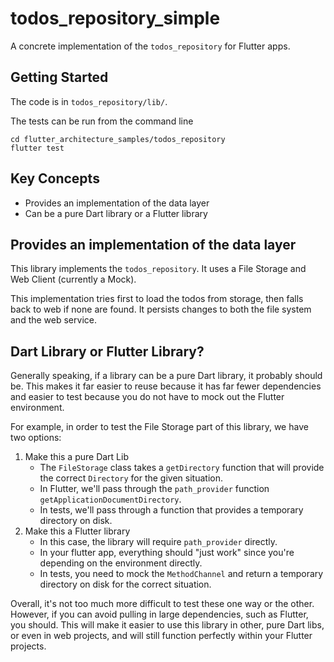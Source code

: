 # todos_repository_simple

A concrete implementation of the `todos_repository` for Flutter apps.

## Getting Started

The code is in `todos_repository/lib/`.

The tests can be run from the command line

```
cd flutter_architecture_samples/todos_repository
flutter test
```

## Key Concepts

  * Provides an implementation of the data layer
  * Can be a pure Dart library or a Flutter library

## Provides an implementation of the data layer

This library implements the `todos_repository`. It uses a File Storage and Web Client (currently a Mock).

This implementation tries first to load the todos from storage, then falls back to web if none are found. It persists changes to both the file system and the web service.

## Dart Library or Flutter Library?

Generally speaking, if a library can be a pure Dart library, it probably should be. This makes it far easier to reuse because it has far fewer dependencies and easier to test because you do not have to mock out the Flutter environment.

For example, in order to test the File Storage part of this library, we have two options:

  1. Make this a pure Dart Lib
     - The `FileStorage` class takes a `getDirectory` function that will provide the correct `Directory` for the given situation.
     - In Flutter, we'll pass through the `path_provider` function `getApplicationDocumentDirectory`.
     - In tests, we'll pass through a function that provides a temporary directory on disk.
  2. Make this a Flutter library
      - In this case, the library will require `path_provider` directly.
      - In your flutter app, everything should "just work" since you're depending on the environment directly.
      - In tests, you need to mock the `MethodChannel` and return a temporary directory on disk for the correct situation.

Overall, it's not too much more difficult to test these one way or the other. However, if you can avoid pulling in large dependencies, such as Flutter, you should. This will make it easier to use this library in other, pure Dart libs, or even in web projects, and will still function perfectly within your Flutter projects.
